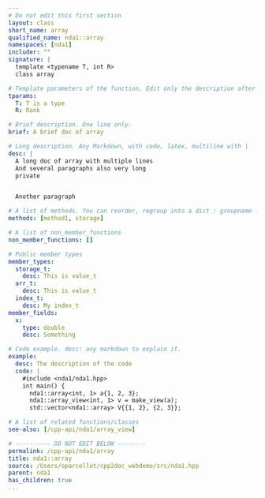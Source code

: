 ```yaml
---
# Do not edit this first section
layout: class
short_name: array
qualified_name: nda1::array
namespaces: [nda1]
includer: ""
signature: |
  template <typename T, int R>
  class array

# Template parameters of the function. Edit only the description after the :
tparams:
  T: T is a type
  R: Rank

# Brief description. One line only.
brief: A brief doc of array

# Long description. Any Markdown, with code, latex, multiline with |
desc: |
  A long doc of array with multiple lines
  And several paragraphs also very long
  private


  Another paragraph

# A list of methods. You can reorder, regroup into a dict : groupname -> list
methods: [method1, storage]

# A list of non_member_functions
non_member_functions: []

# Public member types
member_types:
  storage_t:
    desc: This is value_t
  arr_t:
    desc: This is value_t
  index_t:
    desc: My index_t
member_fields:
  x:
    type: double
    desc: Something

# Code example. desc: any markdown to explain it.
example:
  desc: The description of the code
  code: |
    #include <nda1/nda1.hpp>
    int main() {
      nda1::array<int, 1> a{1, 2, 3};
      nda1::array_view<int, 1> v = make_view(a);
      std::vector<nda1::array> V{{1, 2}, {2, 3}};

# A list of related functions/classes
see-also: [/cpp-api/nda1/array_view]

# ---------- DO NOT EDIT BELOW --------
permalink: /cpp-api/nda1/array
title: nda1::array
source: /Users/oparcollet/cpp2doc_webdemo/src/nda1.hpp
parent: nda1
has_children: true
...
```


